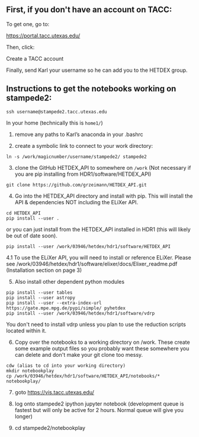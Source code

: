 ## First, if you don't have an account on TACC:

To get one, go to:

https://portal.tacc.utexas.edu/

Then, click:

Create a TACC account

Finally, send Karl your username so he can add you to the HETDEX group.

## Instructions to get the notebooks working on stampede2:

```
ssh username@stampede2.tacc.utexas.edu
```

In your home (technically this is ``home1/``)​

1. remove any paths to Karl’s anaconda in your .bashrc

2. create a symbolic link to connect to your work directory:
```
ln -s /work/magicnumber/username/stampede2/ stampede2
```

3. clone the GitHub HETDEX_API to somewhere on ``/work`` (Not necessary if you are pip installing from HDR1/software/HETDEX_API)

```
git clone https://github.com/grzeimann/HETDEX_API.git
```

4. Go into the HETDEX_API directory and install with pip. This will install the API & dependencies NOT including the ELiXer API.

```
cd HETDEX_API
pip install --user .
```
or you can just install from the HETDEX_API installed in HDR1 (this will likely be out of date soon).

```
pip install --user /work/03946/hetdex/hdr1/software/HETDEX_API
```

4.1 To use the ELiXer API, you will need to install or reference ELiXer. Please see /work/03946/hetdex/hdr1/software/elixer/docs/Elixer_readme.pdf (Installation section on page 3)

5. Also install other dependent python modules

```
pip install --user tables
pip install --user astropy
pip install --user --extra-index-url https://gate.mpe.mpg.de/pypi/simple/ pyhetdex
pip install --user /work/03946/hetdex/hdr1/software/vdrp 
```

You don't need to install vdrp unless you plan to use the reduction scripts located within it.

6. Copy over the notebooks to a working directory on /work. These create some example output files so you probably want these somewhere you can delete and don't make your git clone too messy.

```
cdw (alias to cd into your working directory)
mkdir notebookplay
cp /work/03946/hetdex/hdr1/software/HETDEX_API/notebooks/* notebookplay/
```

7. goto https://vis.tacc.utexas.edu/ 

8. log onto stampede2 ipython jupyter notebook (development queue is fastest but will only be active for 2 hours. Normal queue will give you longer)

9. cd stampede2/notebookplay
